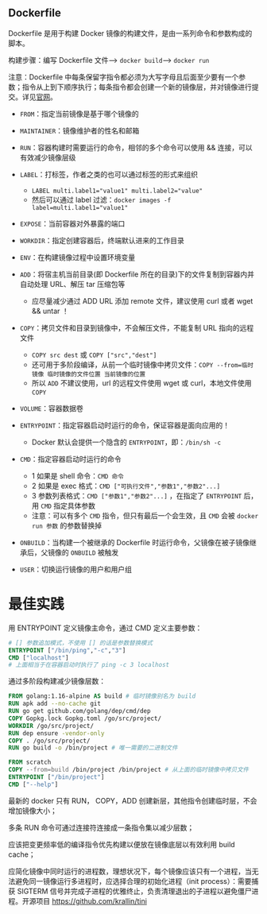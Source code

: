 ## Dockerfile

Dockerfile 是用于构建 Docker 镜像的构建文件，是由一系列命令和参数构成的脚本。

构建步骤：编写 Dockerfile 文件——> `docker build`——> `docker run`

注意：Dockerfile 中每条保留字指令都必须为大写字母且后面至少要有一个参数；指令从上到下顺序执行；每条指令都会创建一个新的镜像层，并对镜像进行提交。详见[官网](https://docs.docker.com/engine/reference/builder/)。

- `FROM`：指定当前镜像是基于哪个镜像的
- `MAINTAINER`：镜像维护者的性名和邮箱
- `RUN`：容器构建时需要运行的命令，相邻的多个命令可以使用 && 连接，可以有效减少镜像层级
- `LABEL`：打标签，作者之类的也可以通过标签的形式来组织
  - `LABEL multi.label1="value1" multi.label2="value"`
  - 然后可以通过 label 过滤：`docker images -f label=multi.label1="value1"`
- `EXPOSE`：当前容器对外暴露的端口
- `WORKDIR`：指定创建容器后，终端默认进来的工作目录
- `ENV`：在构建镜像过程中设置环境变量
- `ADD`：将宿主机当前目录(即 Dockerfile 所在的目录)下的文件复制到容器内并自动处理 URL、解压 tar 压缩包等
  - 应尽量减少通过 ADD URL 添加 remote 文件，建议使用 curl 或者 wget && untar ！
- `COPY`：拷贝文件和目录到镜像中，不会解压文件，不能复制 URL 指向的远程文件
  - `COPY src dest`   或    `COPY ["src","dest"]`
  - 还可用于多阶段编译，从前一个临时镜像中拷贝文件：`COPY --from=临时镜像 临时镜像的文件位置 当前镜像的位置`
  - 所以 `ADD` 不建议使用，url 的远程文件使用 wget 或 curl，本地文件使用 `COPY`
- `VOLUME`：容器数据卷
- `ENTRYPOINT`：指定容器启动时运行的命令，保证容器是面向应用的！
  - Docker 默认会提供一个隐含的 `ENTRYPOINT`，即：`/bin/sh -c`

- `CMD`：指定容器启动时运行的命令
  - 1 如果是 shell 命令：`CMD 命令`
  - 2 如果是 exec 格式：`CMD ["可执行文件","参数1","参数2"...]`
  - 3 参数列表格式：`CMD ["参数1","参数2"...]` ，在指定了 `ENTRYPOINT` 后，用 `CMD` 指定具体参数
  - 注意：可以有多个 `CMD` 指令，但只有最后一个会生效，且 `CMD` 会被 `docker run 参数` 的参数替换掉
- `ONBUILD`：当构建一个被继承的 Dockerfile 时运行命令，父镜像在被子镜像继承后，父镜像的 `ONBUILD` 被触发
- `USER`：切换运行镜像的用户和用户组

# 最佳实践

用 ENTRYPOINT 定义镜像主命令，通过 CMD 定义主要参数：

```dockerfile
# [] 参数追加模式，不使用 [] 的话是参数替换模式
ENTRYPOINT ["/bin/ping","-c","3"]
CMD ["localhost"]
# 上面相当于在容器启动时执行了 ping -c 3 localhost
```

通过多阶段构建减少镜像层数：

```dockerfile
FROM golang:1.16-alpine AS build # 临时镜像别名为 build
RUN apk add --no-cache git
RUN go get github.com/golang/dep/cmd/dep
COPY Gopkg.lock Gopkg.toml /go/src/project/
WORKDIR /go/src/project/
RUN dep ensure -vendor-only
COPY . /go/src/project/
RUN go build -o /bin/project # 唯一需要的二进制文件
```

```dockerfile
FROM scratch
COPY --from=build /bin/project /bin/project # 从上面的临时镜像中拷贝文件
ENTRYPOINT ["/bin/project"]
CMD ["--help"]
```

最新的 docker 只有 RUN， COPY，ADD 创建新层，其他指令创建临时层，不会增加镜像大小；

多条 RUN 命令可通过连接符连接成一条指令集以减少层数；

应该把变更频率低的编译指令优先构建以便放在镜像底层以有效利用 build cache；

应简化镜像中同时运行的进程数，理想状况下，每个镜像应该只有一个进程，当无法避免同一镜像运行多进程时，应选择合理的初始化进程（init process）：需要捕获 SIGTERM 信号并完成子进程的优雅终止，负责清理退出的子进程以避免僵尸进程。开源项目 https://github.com/krallin/tini

